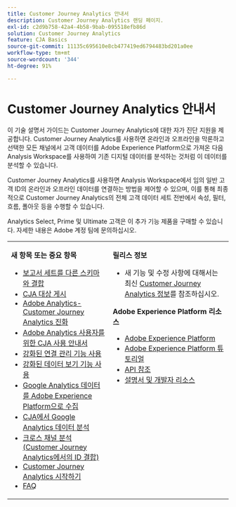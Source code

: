 ```yaml
---
title: Customer Journey Analytics 안내서
description: Customer Journey Analytics 랜딩 페이지.
exl-id: c2d9b758-42a4-4b58-9bab-095518efb86d
solution: Customer Journey Analytics
feature: CJA Basics
source-git-commit: 11135c695610e8cb477419ed6794483bd201a0ee
workflow-type: tm+mt
source-wordcount: '344'
ht-degree: 91%

---
```


# Customer Journey Analytics 안내서

이 기술 설명서 가이드는 Customer Journey Analytics에 대한 자가 진단 지원을 제공합니다. Customer Journey Analytics를 사용하면 온라인과 오프라인을 막론하고 선택한 모든 채널에서 고객 데이터를 Adobe Experience Platform으로 가져온 다음 Analysis Workspace를 사용하여 기존 디지털 데이터를 분석하는 것처럼 이 데이터를 분석할 수 있습니다.

Customer Journey Analytics를 사용하면 Analysis Workspace에서 임의 일반 고객 ID의 온라인과 오프라인 데이터를 연결하는 방법을 제어할 수 있으며, 이를 통해 최종적으로 Customer Journey Analytics의 전체 고객 데이터 세트 전반에서 속성, 필터, 흐름, 폴아웃 등을 수행할 수 있습니다.

Analytics Select, Prime 및 Ultimate 고객은 이 추가 기능 제품을 구매할 수 있습니다. 자세한 내용은 Adobe 계정 팀에 문의하십시오.

<table frame="none"> 
 <tbody> 
  <tr> 
   <td colname="col1" colsep="0" rowsep="0" valign="top"> <p class="head"> <b>새 항목 또는 중요 항목</b> </p> <p> 
     <ul>
       <li><a href="https://experienceleague.adobe.com/docs/analytics-platform/using/cja-usecases/combine-report-suites.html?lang=en"> 보고서 세트를 다른 스키마와 결합 </a> </li>
      <li><a href="https://experienceleague.adobe.com/docs/analytics-platform/using/cja-components/audiences/audiences-overview.html?lang=en"> CJA 대상 게시 </a> </li>
      <li><a href="https://experienceleague.adobe.com/docs/analytics-platform/using/cja-overview/aa-to-cja.html?lang=ko-KR"> Adobe Analytics-Customer Journey Analytics 진화 </a> </li>
      <li><a href="https://experienceleague.adobe.com/docs/analytics-platform/using/cja-overview/aa-to-cja-user.html?lang=ko-KR"> Adobe Analytics 사용자를 위한 CJA 사용 안내서 </a> </li>
     <li><a href="https://experienceleague.adobe.com/docs/analytics-platform/using/cja-connections/manage-connections.html?lang=ko-KR#connection-detail"> 강화된 연결 관리 기능 사용 </a> </li>
      <li><a href="https://experienceleague.adobe.com/docs/analytics-platform/using/cja-dataviews/data-views.html?lang=ko-KR#cja-dataviews"> 강화된 데이터 보기 기능 사용 </a> </li>
      <li><a href="https://experienceleague.adobe.com/docs/analytics-platform/using/cja-usecases/ga-to-cja.html?lang=ko-KR#cja-usecases"> Google Analytics 데이터를 Adobe Experience Platform으로 수집 </a> </li>
      <li><a href="https://experienceleague.adobe.com/docs/analytics-platform/using/cja-usecases/ga-to-cja-reporting.html?lang=ko-KR#cja-usecases"> CJA에서 Google Analytics 데이터 분석 </a> </li>
      <li><a href="https://experienceleague.adobe.com/docs/analytics-platform/using/cja-connections/cca/overview.html?lang=ko-KR#cja-connections"> 크로스 채널 분석 (Customer Journey Analytics에서의 ID 결합) </a> </li>
      <li><a href="https://experienceleague.adobe.com/docs/analytics-platform/using/cja-overview/cja-getting-started.html?lang=ko-KR"> Customer Journey Analytics 시작하기 </a> </li> 
      <li><a href="https://experienceleague.adobe.com/docs/analytics-platform/using/cja-overview/cja-faq.html?lang=ko-KR"> FAQ</a> </li> 
   <td colname="col2" valign="top"> <p class="head"><b>릴리스 정보</b> </p> 
    <ul> 
     <li>새 기능 및 수정 사항에 대해서는 최신 <a href="https://experienceleague.adobe.com/docs/analytics-platform/using/releases/latest.html?lang=ko-KR" format="https" scope="external">Customer Journey Analytics 정보</a>를 참조하십시오. </li> 
    </ul> <p class="head"> <b>Adobe Experience Platform 리소스</b> </p> 
    <ul> 
     <li><a href="https://www.adobe.com/kr/experience-platform.html" format="http" scope="external"> Adobe Experience Platform</a> </li> 
     <li> <a href="https://experienceleague.adobe.com/docs/platform-learn/tutorials/overview.html?lang=ko-KR" format="https" scope="external">Adobe Experience Platform 튜토리얼</a> </li> 
     <li><a href="https://www.adobe.io/apis/experienceplatform/home/api-reference.html" format="https" scope="external"> API 참조</a> </li> 
     <li><a href="https://www.adobe.com/kr/experience-platform/documentation-and-developer-resources.html" format="https" scope="external"> 설명서 및 개발자 리소스</a> </li> 
    </ul> </td> 
  </tr> 
 </tbody> 
</table>
